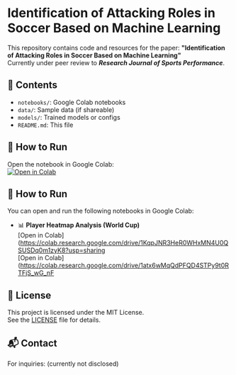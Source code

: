 # Identification of Attacking Roles in Soccer Based on Machine Learning

This repository contains code and resources for the paper:
**"Identification of Attacking Roles in Soccer Based on Machine Learning"**  
Currently under peer review to ***Research Journal of Sports Performance***.

## 📁 Contents
- `notebooks/`: Google Colab notebooks
- `data/`: Sample data (if shareable)
- `models/`: Trained models or configs
- `README.md`: This file

## 🚀 How to Run
Open the notebook in Google Colab:  
[![Open in Colab](https://colab.research.google.com/assets/colab-badge.svg)](https://colab.research.google.com/github/yamada-sports-data-lab/soccer-position-model/blob/main/notebooks/main.ipynb)

## 🚀 How to Run
You can open and run the following notebooks in Google Colab:

- 📊 **Player Heatmap Analysis (World Cup)**  
  [Open in Colab](https://colab.research.google.com/drive/1KqpJNR3HeR0WHxMN4U0QSUSDq0m1zyK8?usp=sharing  
  [Open in Colab](https://colab.research.google.com/drive/1atx6wMqQdPFQD4STPy9t0RTFjS_wG_nF

## 📄 License
This project is licensed under the MIT License.  
See the [LICENSE](LICENSE) file for details.

## 📬 Contact
For inquiries: (currently not disclosed)

